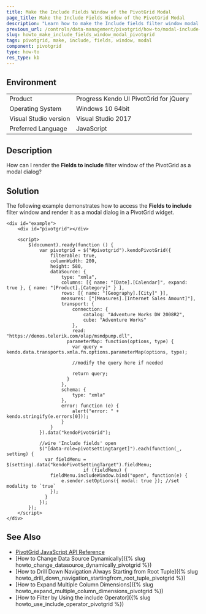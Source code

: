 ```yaml
---
title: Make the Include Fields Window of the PivotGrid Modal
page_title: Make the Include Fields Window of the PivotGrid Modal
description: "Learn how to make the Include fields filter window modal in a Kendo UI PivotGrid widget."
previous_url: /controls/data-management/pivotgrid/how-to/modal-include-fields, /controls/data-management/pivotgrid/how-to/appearance/modal-include-fields
slug: howto_make_include_fields_window_modal_pivotgrid
tags: pivotgrid, make, include, fields, window, modal
component: pivotgrid
type: how-to
res_type: kb
---
```


## Environment

<table>
 <tr>
  <td>Product</td>
  <td>Progress Kendo UI PivotGrid for jQuery</td>
 </tr>
 <tr>
  <td>Operating System</td>
  <td>Windows 10 64bit</td>
 </tr>
 <tr>
  <td>Visual Studio version</td>
  <td>Visual Studio 2017</td>
 </tr>
 <tr>
  <td>Preferred Language</td>
  <td>JavaScript</td>
 </tr>
</table>

## Description

How can I render the **Fields to include** filter window of the PivotGrid as a modal dialog?

## Solution

The following example demonstrates how to access the **Fields to include** filter window and render it as a modal dialog in a PivotGrid widget.

```dojo
<div id="example">
    <div id="pivotgrid"></div>

    <script>
        $(document).ready(function () {
            var pivotgrid = $("#pivotgrid").kendoPivotGrid({
                filterable: true,
                columnWidth: 200,
                height: 580,
                dataSource: {
                    type: "xmla",
                    columns: [{ name: "[Date].[Calendar]", expand: true }, { name: "[Product].[Category]" } ],
                    rows: [{ name: "[Geography].[City]" }],
                    measures: ["[Measures].[Internet Sales Amount]"],
                    transport: {
                        connection: {
                            catalog: "Adventure Works DW 2008R2",
                            cube: "Adventure Works"
                        },
                        read: "https://demos.telerik.com/olap/msmdpump.dll",
                      parameterMap: function(options, type) {
                        var query = kendo.data.transports.xmla.fn.options.parameterMap(options, type);

                        //modify the query here if needed

                        return query;
                      }
                    },
                    schema: {
                        type: "xmla"
                    },
                    error: function (e) {
                        alert("error: " + kendo.stringify(e.errors[0]));
                    }
                }
            }).data("kendoPivotGrid");

            //wire 'Include fields' open
            $("[data-role=pivotsettingtarget]").each(function(_, setting) {
              var fieldMenu = $(setting).data("kendoPivotSettingTarget").fieldMenu;
                            if (fieldMenu) {
                fieldMenu.includeWindow.bind("open", function(e) {
                    e.sender.setOptions({ modal: true }); //set modality to `true`
                });
              }
            });
        });
    </script>
</div>
```

## See Also

* [PivotGrid JavaScript API Reference](/api/javascript/ui/pivotgrid)
* [How to Change Data Source Dynamically]({% slug howto_change_datasource_dynamically_pivotgrid %})
* [How to Drill Down Navigation Always Starting from Root Tuple]({% slug howto_drill_down_navigation_startingfrom_root_tuple_pivotgrid %})
* [How to Expand Multiple Column Dimensions]({% slug howto_expand_multiple_column_dimensions_pivotgrid %})
* [How to Filter by Using the include Operator]({% slug howto_use_include_operator_pivotgrid %})
